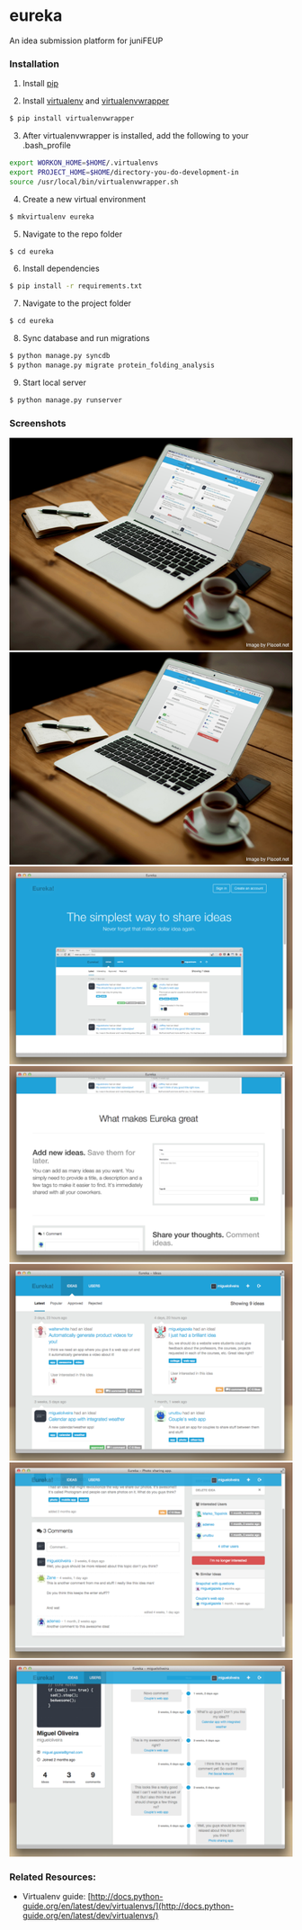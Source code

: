 eureka
======

An idea submission platform for juniFEUP

### Installation

1. Install [pip](http://pip.readthedocs.org/en/latest/installing.html)

2. Install [virtualenv](https://pypi.python.org/pypi/virtualenv) and [virtualenvwrapper](http://virtualenvwrapper.readthedocs.org/en/latest/)
```sh
$ pip install virtualenvwrapper
```

3. After virtualenvwrapper is installed, add the following to your .bash_profile
```sh
export WORKON_HOME=$HOME/.virtualenvs
export PROJECT_HOME=$HOME/directory-you-do-development-in
source /usr/local/bin/virtualenvwrapper.sh
```

4. Create a new virtual environment
```sh
$ mkvirtualenv eureka
```

5. Navigate to the repo folder
```sh
$ cd eureka
```

6. Install dependencies
```sh
$ pip install -r requirements.txt
```

7. Navigate to the project folder
```sh
$ cd eureka
```

8. Sync database and run migrations
```sh
$ python manage.py syncdb
$ python manage.py migrate protein_folding_analysis
```

9. Start local server
```sh
$ python manage.py runserver
```

### Screenshots

![image](screenshots/3.png)
![image](screenshots/4.png)
![image](screenshots/1.png)
![image](screenshots/2.png)
![image](screenshots/5.png)
![image](screenshots/6.png)
![image](screenshots/7.png)

### Related Resources:

* Virtualenv guide: [http://docs.python-guide.org/en/latest/dev/virtualenvs/](http://docs.python-guide.org/en/latest/dev/virtualenvs/)
